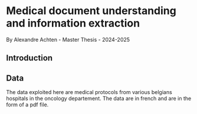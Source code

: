 # Medical document understanding and information extraction

By Alexandre Achten - Master Thesis - 2024-2025

## Introduction

## Data

The data exploited here are medical protocols from various belgians hospitals in the oncology departement. The data are in french and are in the form of a pdf file.
